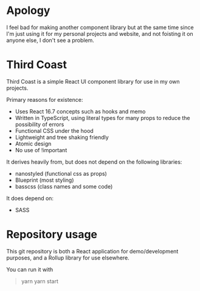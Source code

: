 # Apology

I feel bad for making another component library but at the same time since I'm just using it for
my personal projects and website, and not foisting it on anyone else, I don't see a problem.

# Third Coast

Third Coast is a simple React UI component library for use in my own projects.

Primary reasons for existence:

- Uses React 16.7 concepts such as hooks and memo 
- Written in TypeScript, using literal types for many props to reduce the possibility of errors
- Functional CSS under the hood
- Lightweight and tree shaking friendly
- Atomic design
- No use of !important

It derives heavily from, but does not depend on the following libraries:

- nanostyled (functional css as props)
- Blueprint (most styling)
- basscss (class names and some code)

It does depend on: 

- SASS 

# Repository usage

This git repository is both a React application for demo/development purposes, and a Rollup library
for use elsewhere.

You can run it with

> yarn
> yarn start

